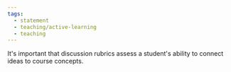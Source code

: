 ```yaml
---
tags:
  - statement
  - teaching/active-learning
  - teaching
---
```

It's important that discussion rubrics assess a student's ability to connect ideas to course concepts.